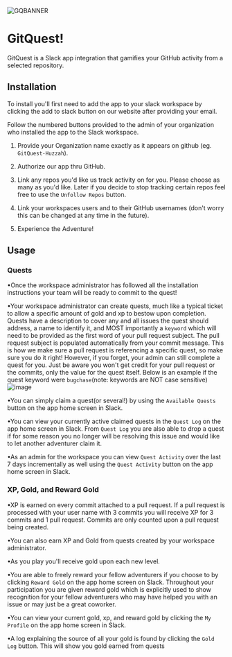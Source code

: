 ![GQBANNER](https://user-images.githubusercontent.com/114195647/218575946-a91b1e73-d29d-40b9-9ae9-f35b0f475411.png)
# GitQuest!

GitQuest is a Slack app integration that gamifies your GitHub activity from a selected repository.

## Installation
To install you'll first need to add the app to your slack workspace by clicking the add to slack button on our website after providing your email. 

Follow the numbered buttons provided to the admin of your organization who installed the app to the Slack workspace.

1. Provide your Organization name exactly as it appears on github (eg. ```GitQuest-Huzzah```).

2. Authorize our app thru GitHub.

3. Link any repos you'd like us track activity on for you. Please choose as many as you'd like. Later if you decide to stop tracking certain repos feel free to use the ```Unfollow Repos``` button.

4. Link your workspaces users and to their GitHub usernames (don't worry this can be changed at any time in the future).

5. Experience the Adventure! 

## Usage

### Quests
•Once the workspace administrator has followed all the installation instructions your team will be ready to commit to the quest!

•Your workspace administrator can create quests, much like a typical ticket to allow a specific amount of gold and xp to bestow upon completion. Quests have a description to cover any and all issues the quest should address, a name to identify it, and MOST importantly a ```keyword``` which will need to be provided as the first word of your pull request subject. The pull request subject is populated automatically from your commit message. This is how we make sure a pull request is referencing a specific quest, so make sure you do it right! However, if you forget, your admin can still complete a quest for you. Just be aware you won't get credit for your pull request or the commits, only the value for the quest itself. Below is an example if the quest keyword were ```bugchase```(note: keywords are NOT case sensitive)
![image](https://user-images.githubusercontent.com/114195647/218576962-9071803e-a919-41fd-8eee-0dcde2be92fb.png)

•You can simply claim a quest(or several!) by using the ```Available Quests``` button on the app home screen in Slack.

•You can view your currently active claimed quests in the ```Quest Log``` on the app home screen in Slack. From ```Quest Log``` you are also able to drop a quest if for some reason you no longer will be resolving this issue and would like to let another adventurer claim it. 

•As an admin for the workspace you can view ```Quest Activity``` over the last 7 days incrementally as well using the ```Quest Activity``` button on the app home screen in Slack.

### XP, Gold, and Reward Gold

•XP is earned on every commit attached to a pull request. If a pull request is processed with your user name with 3 commits you will receive XP for 3 commits and 1 pull request. Commits are only counted upon a pull request being created.

•You can also earn XP and Gold from quests created by your workspace administrator.

•As you play you'll receive gold upon each new level.

•You are able to freely reward your fellow adventurers if you choose to by clicking ```Reward Gold``` on the app home screen on Slack. Throughout your participation you are given reward gold which is explicitly used to show recognition for your fellow adventurers who may have helped you with an issue or may just be a great coworker. 

•You can view your current gold, xp, and reward gold by clicking the ```My Profile``` on the app home screen in Slack.

•A log explaining the source of all your gold is found by clicking the ```Gold Log``` button. This will show you gold earned from quests
